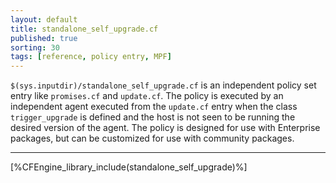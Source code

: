 ```yaml
---
layout: default
title: standalone_self_upgrade.cf
published: true
sorting: 30
tags: [reference, policy entry, MPF]
---
```


`$(sys.inputdir)/standalone_self_upgrade.cf` is an independent policy set entry
like `promises.cf` and `update.cf`. The policy is executed by an independent
agent executed from the `update.cf` entry when the class `trigger_upgrade` is
defined and the host is not seen to be running the desired version of the agent.
The policy is designed for use with Enterprise packages, but can be customized
for use with community packages.

***

[%CFEngine_library_include(standalone_self_upgrade)%]
